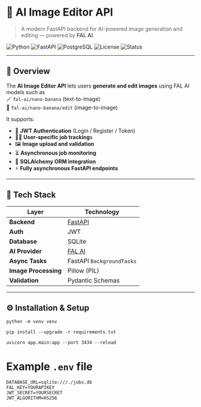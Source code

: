 # 🧠 AI Image Editor API  
> A modern FastAPI backend for AI-powered image generation and editing — powered by **FAL AI**.

![Python](https://img.shields.io/badge/Python-3.10%2B-blue?logo=python)
![FastAPI](https://img.shields.io/badge/FastAPI-0.115+-009688?logo=fastapi)
![PostgreSQL](https://img.shields.io/badge/Database-PostgreSQL-336791?logo=postgresql)
![License](https://img.shields.io/badge/License-MIT-green)
![Status](https://img.shields.io/badge/Status-Production_Ready-success)

---

## 🌟 Overview

The **AI Image Editor API** lets users **generate and edit images** using FAL AI models such as  
🪄 `fal-ai/nano-banana` (text-to-image)  
🎨 `fal-ai/nano-banana/edit` (image-to-image)

It supports:

- 🔐 **JWT Authentication** (Login / Register / Token)
- 🧑‍💻 **User-specific job tracking**s
- 🖼️ **Image upload and validation**
- ⏳ **Asynchronous job monitoring**
- 💾 **SQLAlchemy ORM integration**
- ⚡ **Fully asynchronous FastAPI endpoints**

---

## 🧰 Tech Stack

| Layer | Technology |
|-------|-------------|
| **Backend** | [FastAPI](https://fastapi.tiangolo.com/) |
| **Auth** | JWT |
| **Database** | SQLite |
| **AI Provider** | [FAL AI](https://fal.ai) |
| **Async Tasks** | FastAPI `BackgroundTasks` |
| **Image Processing** | Pillow (PIL) |
| **Validation** | Pydantic Schemas |

---

## ⚙️ Installation & Setup


```env
python -m venv venv

pip install --upgrade -r requirements.txt

uvicorn app.main:app --port 3434 --reload

```
# Example `.env` file

```env
DATABASE_URL=sqlite:///./jobs.db
FAL_KEY=YOURAPIKEY
JWT_SECRET=YOURSECRET
JWT_ALGORITHM=HS256
